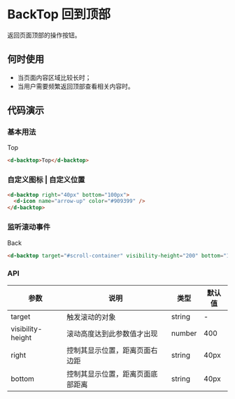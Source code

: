 # BackTop 回到顶部 <Badge type="warning" text="beta" />

返回页面顶部的操作按钮。

## 何时使用

- 当页面内容区域比较长时；
- 当用户需要频繁返回顶部查看相关内容时。

## 代码演示

### 基本用法

<d-backtop>Top</d-backtop>

```HTML
<d-backtop>Top</d-backtop>
```

### 自定义图标 | 自定义位置

<d-backtop right="40px" bottom="100px">
  <d-icon name="swipe-up" color="#909399" />
</d-backtop>

```HTML
<d-backtop right="40px" bottom="100px">
  <d-icon name="arrow-up" color="#909399" />
</d-backtop>
```

### 监听滚动事件

<d-backtop target="#scroll-container" visibility-height="200" bottom="180px">Back</d-backtop>

```HTML
<d-backtop target="#scroll-container" visibility-height="200" bottom="180px">Back</d-backtop>
```

### API

| 参数              | 说明                             | 类型   | 默认值 |
| ----------------- | -------------------------------- | ------ | ------ |
| target            | 触发滚动的对象                   | string | -      |
| visibility-height | 滚动高度达到此参数值才出现       | number | 400    |
| right             | 控制其显示位置，距离页面右边距   | string | 40px   |
| bottom            | 控制其显示位置，距离页面底部距离 | string | 40px   |
